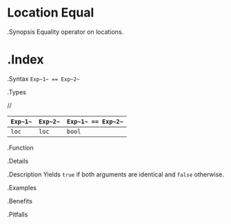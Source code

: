 # Location Equal

.Synopsis
Equality operator on locations.

.Index
==

.Syntax
`Exp~1~ == Exp~2~`

.Types

//

| `Exp~1~` | `Exp~2~` | `Exp~1~ == Exp~2~`  |
| --- | --- | --- |
| `loc`     |  `loc`    | `bool`                |


.Function

.Details

.Description
Yields `true` if both arguments are identical and `false` otherwise.

.Examples

.Benefits

.Pitfalls


